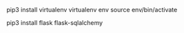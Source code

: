 
pip3 install virtualenv
virtualenv env
source env/bin/activate


pip3 install flask flask-sqlalchemy


[comment]: # (https://youtu.be/Z1RJmh_OqeA?t=331)
[How to comment]: # (https://stackoverflow.com/questions/4823468/comments-in-markdown)
